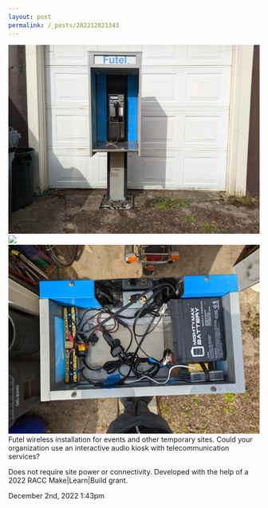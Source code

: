 ```yaml
---
layout: post
permalink: /_posts/202212021343
---
```



<img src="/images/blog/702564175412609024_0.jpg"/>




<img src="/images/blog/702564175412609024_1.jpg"/>




<img src="/images/blog/702564175412609024_2.jpg"/>



<div class="caption">Futel wireless installation for events and other temporary sites. Could your organization use an interactive audio kiosk with telecommunication services?<br/>

Does not require site power or connectivity. Developed with the help of a 2022 RACC Make|Learn|Build grant.<br/>

 </div>

<div id="footer">
<span id="timestamp"> December 2nd, 2022 1:43pm </span>
</div>

